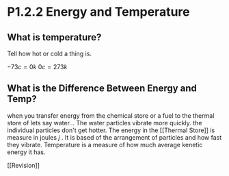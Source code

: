 # P1.2.2 Energy and Temperature
## What is temperature?
Tell how hot or cold a thing is.

$-73 c = 0k$
$0 c = 273k$ 

## What is the Difference Between Energy and Temp?
when you transfer energy from the chemical store or a fuel to the thermal store of lets say water... The water particles vibrate more quickly. the individual particles don't get hotter. The energy in the [[Thermal Store]] is measure in joules $j$ . It is based of the arrangement of particles and how fast they vibrate. Temperature is a measure of how much average kenetic energy it has.

[[Revision]]